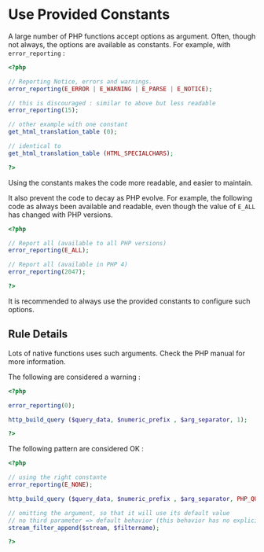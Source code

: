 <!-- Good Practices -->
# Use Provided Constants

A large number of PHP functions accept options as argument. Often, though not always, the options are available as constants. For example, with `error_reporting` : 

```php
<?php

// Reporting Notice, errors and warnings.
error_reporting(E_ERROR | E_WARNING | E_PARSE | E_NOTICE);

// this is discouraged : similar to above but less readable
error_reporting(15);

// other example with one constant
get_html_translation_table (0);

// identical to 
get_html_translation_table (HTML_SPECIALCHARS);

?>
```

Using the constants makes the code more readable, and easier to maintain. 

It also prevent the code to decay as PHP evolve. For example, the following code as always been available and readable, even though the value of `E_ALL` has changed with PHP versions. 

```php
<?php

// Report all (available to all PHP versions)
error_reporting(E_ALL);

// Report all (available in PHP 4)
error_reporting(2047);

?>
```
It is recommended to always use the provided constants to configure such options. 

## Rule Details

Lots of native functions uses such arguments. Check the PHP manual for more information.

The following are considered a warning : 

```php
<?php

error_reporting(0);

http_build_query ($query_data, $numeric_prefix , $arg_separator, 1);

?>
```

The following pattern are considered OK :

```php
<?php

// using the right constante
error_reporting(E_NONE);

http_build_query ($query_data, $numeric_prefix , $arg_separator, PHP_QUERY_RFC3986);

// omitting the argument, so that it will use its default value
// no third parameter => default behavior (this behavior has no explicit constant)
stream_filter_append($stream, $filtername); 

?>
```
<!--
### Options
when static or self call will be different 

## When Not To Use It

If default is not always necessary, you may disable this rule.


## Further Reading
* 
-->